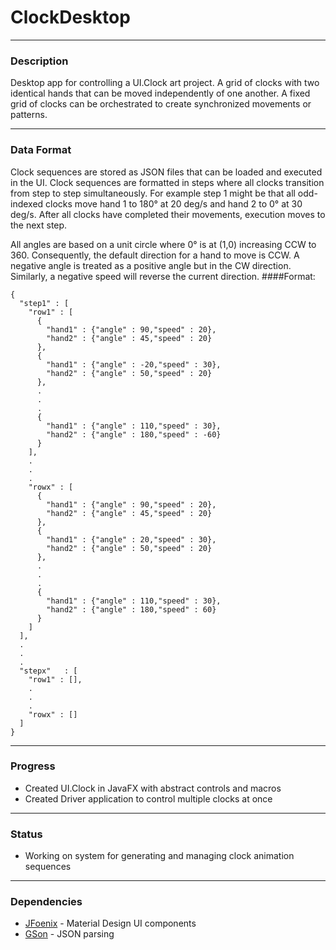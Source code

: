 # ClockDesktop
***
### Description
Desktop app for controlling a UI.Clock art project. A grid of clocks with two identical hands that
can be moved independently of one another. A fixed grid of clocks can be orchestrated to create
synchronized movements or patterns.
***
### Data Format
Clock sequences are stored as JSON files that can be loaded and executed in the UI. 
Clock sequences are formatted in steps where all clocks transition from step to step 
simultaneously. For example step 1 might be that all odd-indexed clocks move 
hand 1 to 180&deg; at 20 deg/s and hand 2 to 0&deg; at 30 deg/s. After all clocks 
have completed their movements, execution moves to the next step.

All angles are based on a unit circle where 0&deg; is at (1,0) increasing CCW to 360.
Consequently, the default direction for a hand to move is CCW. A negative angle is 
treated as a positive angle but in the CW direction. Similarly, a negative speed will 
reverse the current direction.
####Format:
```
{
  "step1" : [
    "row1" : [
      {
        "hand1" : {"angle" : 90,"speed" : 20},
        "hand2" : {"angle" : 45,"speed" : 20}
      },
      {
        "hand1" : {"angle" : -20,"speed" : 30},
        "hand2" : {"angle" : 50,"speed" : 20}
      },
      .
      .
      .
      {
        "hand1" : {"angle" : 110,"speed" : 30},
        "hand2" : {"angle" : 180,"speed" : -60}
      }
    ],
    .
    .
    .
    "rowx" : [
      {
        "hand1" : {"angle" : 90,"speed" : 20},
        "hand2" : {"angle" : 45,"speed" : 20}
      },
      {
        "hand1" : {"angle" : 20,"speed" : 30},
        "hand2" : {"angle" : 50,"speed" : 20}
      },
      .
      .
      .
      {
        "hand1" : {"angle" : 110,"speed" : 30},
        "hand2" : {"angle" : 180,"speed" : 60}
      }
    ]
  ],
  .
  .
  .
  "stepx"   : [
    "row1" : [],
    .
    .
    .
    "rowx" : []
  ]      
}

```
***
### Progress
* Created UI.Clock in JavaFX with abstract controls and macros
* Created Driver application to control multiple clocks at once
***
### Status
* Working on system for generating and managing clock animation sequences
***
### Dependencies
* [JFoenix](http://www.jfoenix.com/) - Material Design UI components
* [GSon](https://github.com/google/gson) - JSON parsing